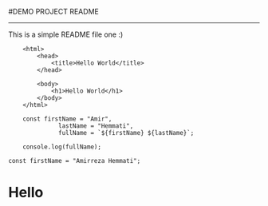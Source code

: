 #DEMO PROJECT README
______________________________
This is a simple README file one :)



```
	<html>
		<head>
			<title>Hello World</title>
		</head>

		<body>
			<h1>Hello World</h1>
		</body>
	</html>
```

```
	const firstName = "Amir",
	          lastName = "Hemmati",
	          fullName = `${firstName} ${lastName}`;

	console.log(fullName);
```

	const firstName = "Amirreza Hemmati";
<html>
	<h1>Hello</h1>
</html>

